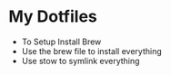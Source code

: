# My Dotfiles

* To Setup Install Brew
* Use the brew file to install everything
* Use stow to symlink everything

